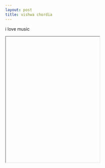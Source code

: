 ```yaml
---
layout: post
title: vishwa chordia
---
```

i love music
<iframe data-src='/p5/second' style='height: 400px'></iframe>
